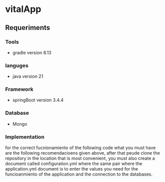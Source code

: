 # vitalApp

## Requeriments

### Tools
  - gradle version 8.13
    
### languges
  - java version 21
    
### Framework
   - springBoot version 3.4.4
### Database

  - Mongo

### Implementation
for the correct fucnionamiento of the following code what you must have are the following recomendacioens given above, after that peude clone the repository in the location that is most convenient, you must also create a document called configuration.yml where the same pair where the application.yml document is to enter the values you need for the funcioanmiento of the application and the connection to the databases.
